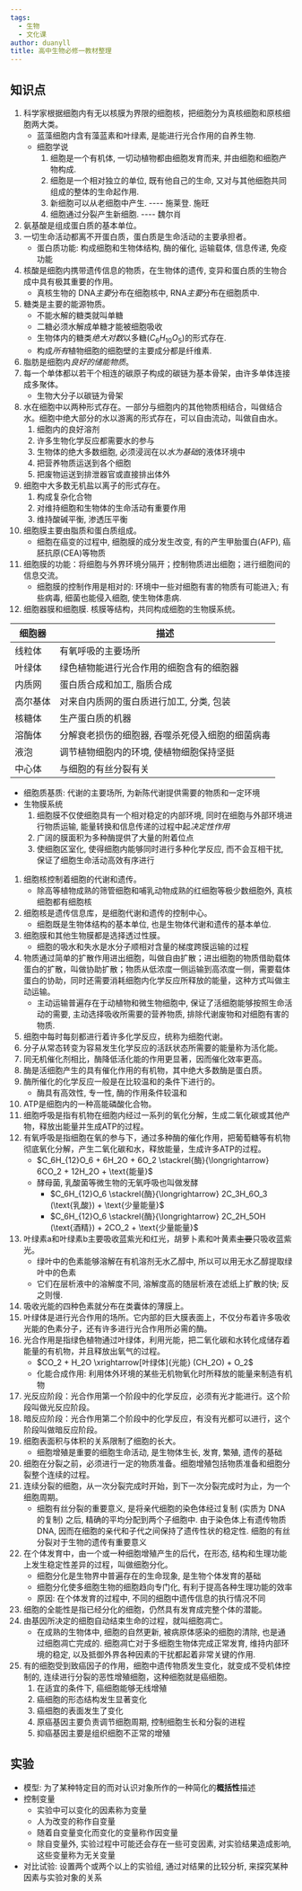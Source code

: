 ```yaml
---
tags:
  - 生物
  - 文化课
author: duanyll
title: 高中生物必修一教材整理
---
```


## 知识点

1.  科学家根据细胞内有无以核膜为界限的细胞核，把细胞分为真核细胞和原核细胞两大类。
    - 蓝藻细胞内含有藻蓝素和叶绿素, 是能进行光合作用的自养生物.
    - 细胞学说
      1. 细胞是一个有机体, 一切动植物都由细胞发育而来, 并由细胞和细胞产物构成.
      2. 细胞是一个相对独立的单位, 既有他自己的生命, 又对与其他细胞共同组成的整体的生命起作用.
      3. 新细胞可以从老细胞中产生. ---- 施莱登. 施旺
      4. 细胞通过分裂产生新细胞. ---- 魏尔肖
2.  氨基酸是组成蛋白质的基本单位。
3.  一切生命活动都离不开蛋白质，蛋白质是生命活动的主要承担者。
    - 蛋白质功能: 构成细胞和生物体结构, 酶的催化, 运输载体, 信息传递, 免疫功能
4.  核酸是细胞内携带遗传信息的物质，在生物体的遗传, 变异和蛋白质的生物合成中具有极其重要的作用。
    - 真核生物的 DNA*主要*分布在细胞核中, RNA*主要*分布在细胞质中.
5.  糖类是主要的能源物质。
    - 不能水解的糖类就叫单糖
    - 二糖必须水解成单糖才能被细胞吸收
    - 生物体内的糖类*绝大对数*以多糖($C_6H_{10}O_5$)的形式存在.
    - 构成*所有*植物细胞的细胞壁的主要成分都是纤维素.
6.  脂肪是细胞内*良好的储能物质*。
7.  每一个单体都以若干个相连的碳原子构成的碳链为基本骨架，由许多单体连接成多聚体。
    - 生物大分子以碳链为骨架
8.  水在细胞中以两种形式存在。一部分与细胞内的其他物质相结合，叫做结合水。细胞中绝大部分的水以游离的形式存在，可以自由流动，叫做自由水。
    1. 细胞内的良好溶剂
    2. 许多生物化学反应都需要水的参与
    3. 生物体的绝大多数细胞, 必须浸润在以*水为基础*的液体环境中
    4. 把营养物质运送到各个细胞
    5. 把废物运送到排泄器官或直接排出体外
9.  细胞中大多数无机盐以离子的形式存在。
    1.  构成复杂化合物
    2.  对维持细胞和生物体的生命活动有重要作用
    3.  维持酸碱平衡, 渗透压平衡
10. 细胞膜主要由脂质和蛋白质组成。
    - 细胞在癌变的过程中, 细胞膜的成分发生改变, 有的产生甲胎蛋白(AFP), 癌胚抗原(CEA)等物质
11. 细胞膜的功能：将细胞与外界环境分隔开；控制物质进出细胞；进行细胞间的信息交流。
    - 细胞膜的控制作用是相对的: 环境中一些对细胞有害的物质有可能进入; 有些病毒, 细菌也能侵入细胞, 使生物体患病.
12. 细胞器膜和细胞膜. 核膜等结构，共同构成细胞的生物膜系统。

| 细胞器   | 描述                                             |
| -------- | ------------------------------------------------ |
| 线粒体   | 有氧呼吸的主要场所                               |
| 叶绿体   | 绿色植物能进行光合作用的细胞含有的细胞器         |
| 内质网   | 蛋白质合成和加工, 脂质合成                       |
| 高尔基体 | 对来自内质网的蛋白质进行加工, 分类, 包装         |
| 核糖体   | 生产蛋白质的机器                                 |
| 溶酶体   | 分解衰老损伤的细胞器, 吞噬杀死侵入细胞的细菌病毒 |
| 液泡     | 调节植物细胞内的环境, 使植物细胞保持坚挺         |
| 中心体   | 与细胞的有丝分裂有关                             |

- 细胞质基质: 代谢的主要场所, 为新陈代谢提供需要的物质和一定环境
- 生物膜系统
  1. 细胞膜不仅使细胞具有一个相对稳定的内部环境, 同时在细胞与外部环境进行物质运输, 能量转换和信息传递的过程中起*决定性作用*
  2. 广阔的膜面积为多种酶提供了大量的附着位点
  3. 使细胞区室化, 使得细胞内能够同时进行多种化学反应, 而不会互相干扰, 保证了细胞生命活动高效有序进行

1.  细胞核控制着细胞的代谢和遗传。
    - 除高等植物成熟的筛管细胞和哺乳动物成熟的红细胞等极少数细胞外, 真核细胞都有细胞核
2.  细胞核是遗传信息库，是细胞代谢和遗传的控制中心。
    - 细胞既是生物体结构的基本单位, 也是生物体代谢和遗传的基本单位.
3.  细胞膜和其他生物膜都是选择透过性膜。
    - 细胞的吸水和失水是水分子顺相对含量的梯度跨膜运输的过程
4.  物质通过简单的扩散作用进出细胞，叫做自由扩散；进出细胞的物质借助载体蛋白的扩散，叫做协助扩散；物质从低浓度一侧运输到高浓度一侧，需要载体蛋白的协助，同时还需要消耗细胞内化学反应所释放的能量，这种方式叫做主动运输。
    - 主动运输普遍存在于动植物和微生物细胞中, 保证了活细胞能够按照生命活动的需要, 主动选择吸收所需要的营养物质, 排除代谢废物和对细胞有害的物质.
5.  细胞中每时每刻都进行着许多化学反应，统称为细胞代谢。
6.  分子从常态转变为容易发生化学反应的活跃状态所需要的能量称为活化能。
7.  同无机催化剂相比，酶降低活化能的作用更显著，因而催化效率更高。
8.  酶是活细胞产生的具有催化作用的有机物，其中绝大多数酶是蛋白质。
9.  酶所催化的化学反应一般是在比较温和的条件下进行的。
    - 酶具有高效性, 专一性, 酶的作用条件较温和
10. ATP是细胞内的一种高能磷酸化合物。
11. 细胞呼吸是指有机物在细胞内经过一系列的氧化分解，生成二氧化碳或其他产物，释放出能量并生成ATP的过程。
12. 有氧呼吸是指细胞在氧的参与下，通过多种酶的催化作用，把葡萄糖等有机物彻底氧化分解，产生二氧化碳和水，释放能量，生成许多ATP的过程。
    - $C_6H_{12}O_6 + 6H_2O + 6O_2 \stackrel{酶}{\longrightarrow} 6CO_2 + 12H_2O + \text{能量}$
    - 酵母菌, 乳酸菌等微生物的无氧呼吸也叫做发酵
      - $C_6H_{12}O_6 \stackrel{酶}{\longrightarrow} 2C_3H_6O_3 (\text{乳酸}) + \text{少量能量}$
      - $C_6H_{12}O_6 \stackrel{酶}{\longrightarrow} 2C_2H_5OH (\text{酒精}) + 2CO_2 + \text{少量能量}$
13. 叶绿素a和叶绿素b主要吸收蓝紫光和红光，胡萝卜素和叶黄素~~主要~~只吸收蓝紫光。
    - 绿叶中的色素能够溶解在有机溶剂无水乙醇中, 所以可以用无水乙醇提取绿叶中的色素
    - 它们在层析液中的溶解度不同, 溶解度高的随层析液在滤纸上扩散的快; 反之则慢.
14. 吸收光能的四种色素就分布在类囊体的薄膜上。
15. 叶绿体是进行光合作用的场所。它内部的巨大膜表面上，不仅分布着许多吸收光能的色素分子，还有许多进行光合作用所必需的酶。
16. 光合作用是指绿色植物通过叶绿体，利用光能，把二氧化碳和水转化成储存着能量的有机物，并且释放出氧气的过程。
    - $CO_2 + H_2O \xrightarrow[叶绿体]{光能} (CH_2O) + O_2$
    - 化能合成作用: 利用体外环境的某些无机物氧化时所释放的能量来制造有机物
17. 光反应阶段：光合作用第一个阶段中的化学反应，必须有光才能进行。这个阶段叫做光反应阶段。
18. 暗反应阶段：光合作用第二个阶段中的化学反应，有没有光都可以进行，这个阶段叫做暗反应阶段。
19. 细胞表面积与体积的关系限制了细胞的长大。
    - 细胞增殖是重要的细胞生命活动, 是生物体生长, 发育, 繁殖, 遗传的基础
20. 细胞在分裂之前，必须进行一定的物质准备。细胞增殖包括物质准备和细胞分裂整个连续的过程。
21. 连续分裂的细胞，从一次分裂完成时开始，到下一次分裂完成时为止，为一个细胞周期。
    - 细胞有丝分裂的重要意义, 是将亲代细胞的染色体经过复制 (实质为 DNA 的复制) 之后, 精确的平均分配到两个子细胞中. 由于染色体上有遗传物质 DNA, 因而在细胞的亲代和子代之间保持了遗传性状的稳定性. 细胞的有丝分裂对于生物的遗传有重要意义
22. 在个体发育中，由一个或一种细胞增殖产生的后代，在形态, 结构和生理功能上发生稳定性差异的过程，叫做细胞分化。
    - 细胞分化是生物界中普遍存在的生命现象, 是生物个体发育的基础
    - 细胞分化使多细胞生物的细胞趋向专门化, 有利于提高各种生理功能的效率
    - 原因: 在个体发育的过程中, 不同的细胞中遗传信息的执行情况不同
23. 细胞的全能性是指已经分化的细胞，仍然具有发育成完整个体的潜能。
24. 由基因所决定的细胞自动结束生命的过程，就叫细胞凋亡。
    - 在成熟的生物体中, 细胞的自然更新, 被病原体感染的细胞的清除, 也是通过细胞凋亡完成的. 细胞凋亡对于多细胞生物体完成正常发育, 维持内部环境的稳定, 以及抵御外界各种因素的干扰都起着非常关键的作用.
25. 有的细胞受到致癌因子的作用，细胞中遗传物质发生变化，就变成不受机体控制的, 连续进行分裂的恶性增殖细胞，这种细胞就是癌细胞。
    1.  在适宜的条件下, 癌细胞能够无线增殖
    2.  癌细胞的形态结构发生显著变化
    3.  癌细胞的表面发生了变化
    4.  原癌基因主要负责调节细胞周期, 控制细胞生长和分裂的进程
    5.  抑癌基因主要是组织细胞不正常的增殖

## 实验

- 模型: 为了某种特定目的而对认识对象所作的一种简化的**概括性**描述
- 控制变量
  - 实验中可以变化的因素称为变量
  - 人为改变的称作自变量
  - 随着自变量变化而变化的变量称作因变量
  - 除自变量外, 实验过程中可能还会存在一些可变因素, 对实验结果造成影响, 这些变量称为无关变量
- 对比试验: 设置两个或两个以上的实验组, 通过对结果的比较分析, 来探究某种因素与实验对象的关系
